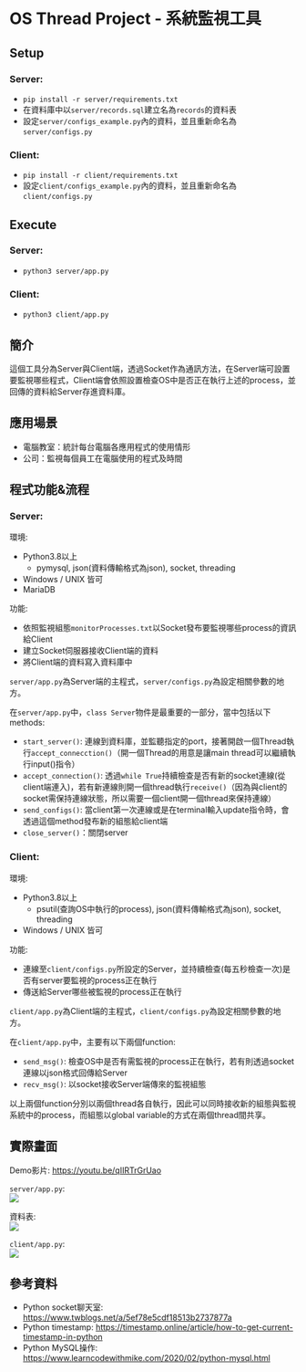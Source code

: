 # OS Thread Project - 系統監視工具
## Setup
### Server:  
* `pip install -r server/requirements.txt`  
* 在資料庫中以`server/records.sql`建立名為`records`的資料表
* 設定`server/configs_example.py`內的資料，並且重新命名為`server/configs.py`
### Client:  
* `pip install -r client/requirements.txt`  
* 設定`client/configs_example.py`內的資料，並且重新命名為`client/configs.py`
## Execute
### Server:
* `python3 server/app.py`
### Client:
* `python3 client/app.py`

## 簡介

這個工具分為Server與Client端，透過Socket作為通訊方法，在Server端可設置要監視哪些程式，Client端會依照設置檢查OS中是否正在執行上述的process，並回傳的資料給Server存進資料庫。

## 應用場景
- 電腦教室：統計每台電腦各應用程式的使用情形
- 公司：監視每個員工在電腦使用的程式及時間
## 程式功能&流程
### Server: 
環境:
- Python3.8以上
    - pymysql, json(資料傳輸格式為json), socket, threading
- Windows / UNIX 皆可
- MariaDB

功能:
- 依照監視組態```monitorProcesses.txt```以Socket發布要監視哪些process的資訊給Client
- 建立Socket伺服器接收Client端的資料
- 將Client端的資料寫入資料庫中

```server/app.py```為Server端的主程式，```server/configs.py```為設定相關參數的地方。

 在```server/app.py```中，`class Server`物件是最重要的一部分，當中包括以下methods:
 - `start_server()`: 連線到資料庫，並監聽指定的port，接著開啟一個Thread執行`accept_connecction()`（開一個Thread的用意是讓main thread可以繼續執行input()指令）
 - `accept_connection()`: 透過`while True`持續檢查是否有新的socket連線(從client端連入)，若有新連線則開一個thread執行`receive()`（因為與client的socket需保持連線狀態，所以需要一個client開一個thread來保持連線）
 - `send_configs()`: 當client第一次連線或是在terminal輸入update指令時，會透過這個method發布新的組態給client端
 - `close_server()`：關閉server

### Client:
環境:
- Python3.8以上
    - psutil(查詢OS中執行的process), json(資料傳輸格式為json), socket, threading
- Windows / UNIX 皆可

功能:
- 連線至`client/configs.py`所設定的Server，並持續檢查(每五秒檢查一次)是否有server要監視的process正在執行
- 傳送給Server哪些被監視的process正在執行

`client/app.py`為Client端的主程式，`client/configs.py`為設定相關參數的地方。

在`client/app.py`中，主要有以下兩個function:
- `send_msg()`: 檢查OS中是否有需監視的process正在執行，若有則透過socket連線以json格式回傳給Server
- `recv_msg()`: 以socket接收Server端傳來的監視組態

以上兩個function分別以兩個thread各自執行，因此可以同時接收新的組態與監視系統中的process，而組態以global variable的方式在兩個thread間共享。

## 實際畫面
Demo影片: https://youtu.be/qIIRTrGrUao

`server/app.py`:  
![](https://i.imgur.com/z3jRtlF.png)

資料表:  
![](https://i.imgur.com/wCFFYPE.png)

`client/app.py`:  
![](https://i.imgur.com/1Bw1WmY.png)



## 參考資料

- Python socket聊天室: https://www.twblogs.net/a/5ef78e5cdf18513b2737877a
- Python timestamp: https://timestamp.online/article/how-to-get-current-timestamp-in-python
- Python MySQL操作: https://www.learncodewithmike.com/2020/02/python-mysql.html
